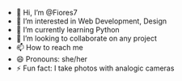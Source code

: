 - 👋 Hi, I’m @Fiores7
- 👀 I’m interested in Web Development, Design 
- 🌱 I’m currently learning Python
- 💞️ I’m looking to collaborate on any project
- 📫 How to reach me 
- 😄 Pronouns: she/her
- ⚡ Fun fact: I take photos with analogic cameras 

<!---
Fiores7/Fiores7 is a ✨ special ✨ repository because its `README.md` (this file) appears on your GitHub profile.
You can click the Preview link to take a look at your changes.
--->
